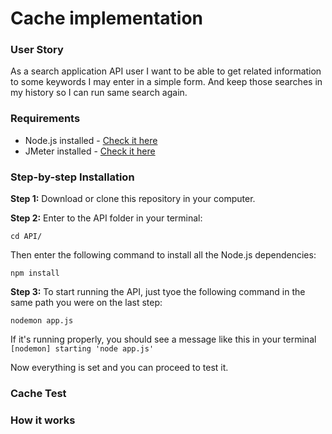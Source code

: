 # Cache implementation

### User Story
As a search application API user I want to be able to get related information to some keywords I may enter in a simple form. And keep those searches in my history so I can run same search again.


### Requirements

* Node.js installed - [Check it here](https://nodejs.org/en/)
* JMeter installed - [Check it here](https://jmeter.apache.org/)


### Step-by-step Installation

**Step 1:**
Download or clone this repository in your computer.


**Step 2:**
Enter to the API folder in your terminal:

```
cd API/
```
Then enter the following command to install all the Node.js dependencies:

```
npm install
```


**Step 3:**
To start running the API, just tyoe the following command in the same path you were on the last step:

```
nodemon app.js
```

If it's running properly, you should see a message like this in your terminal `[nodemon] starting 'node app.js'`


 
Now everything is set and you can proceed to test it.


### Cache Test




### How it works


